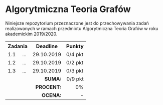 # Algorytmiczna Teoria Grafów

Niniejsze repozytorium przeznaczone jest do przechowywania zadań realizowanych w ramach przedmiotu Algorytmiczna Teoria Grafów w roku akademickim 2019/2020.

<table>
  <tr>
    <th colspan="2">Zadania</th>
    <th>Deadline</th>
    <th>Punkty</th>
  </tr>
  <tr>
    <td>1.1</td>
    <td>...</td>
    <td>29.10.2019</td>
    <td>0/4 pkt</td>
  </tr>
   <tr>
    <td>1.2</td>
    <td>...</td>
    <td>29.10.2019</td>
    <td>0/2 pkt</td>
  </tr>
  <tr>
    <td>1.3</td>
    <td>...</td>
    <td>29.10.2019</td>
    <td>0/3 pkt</td>
  </tr>
  <tr align="right">
    <td colspan="3"><b>SUMA:</b></td>
    <td>0/9 pkt</td>
  </tr>
  <tr align="right">
    <td colspan="3"><b>PROCENT:</b></td>
    <td>0%</td>
  </tr>
  <tr align="right">
    <td colspan="3"><b>OCENA:</b></td>
    <td>-</td>
  </tr>
</table>
